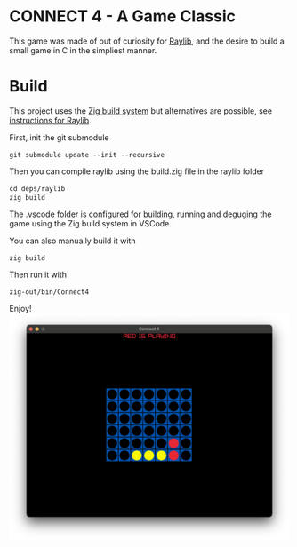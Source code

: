# CONNECT 4 - A Game Classic

This game was made of out of curiosity for [Raylib](https://www.raylib.com/), and the desire to build a small game in C in the simpliest manner.  

# Build
This project uses the [Zig build system](https://ziglang.org/learn/build-system/) but alternatives are possible, see [instructions for Raylib](https://github.com/raysan5/raylib?tab=readme-ov-file#build-and-installation). 

First, init the git submodule
````
git submodule update --init --recursive
````
Then you can compile raylib using the build.zig file in the raylib folder
````
cd deps/raylib
zig build
```` 

The .vscode folder is configured for building, running and deguging the game using the Zig build system in VSCode.  

You can also manually build it with
````
zig build
````
Then run it with
````
zig-out/bin/Connect4
````

Enjoy!  
![screenshot](Screenshot.png)
